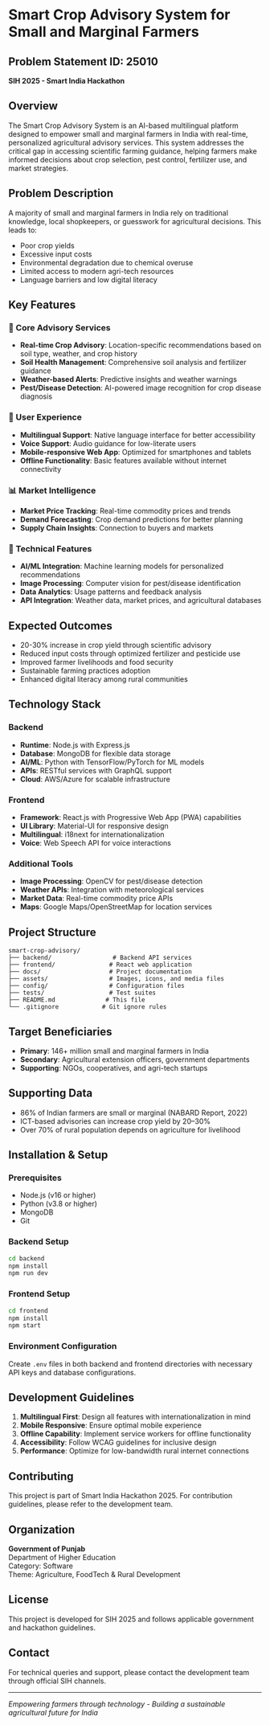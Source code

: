# Smart Crop Advisory System for Small and Marginal Farmers

## Problem Statement ID: 25010
**SIH 2025 - Smart India Hackathon**

## Overview

The Smart Crop Advisory System is an AI-based multilingual platform designed to empower small and marginal farmers in India with real-time, personalized agricultural advisory services. This system addresses the critical gap in accessing scientific farming guidance, helping farmers make informed decisions about crop selection, pest control, fertilizer use, and market strategies.

## Problem Description

A majority of small and marginal farmers in India rely on traditional knowledge, local shopkeepers, or guesswork for agricultural decisions. This leads to:
- Poor crop yields
- Excessive input costs
- Environmental degradation due to chemical overuse
- Limited access to modern agri-tech resources
- Language barriers and low digital literacy

## Key Features

### 🌾 Core Advisory Services
- **Real-time Crop Advisory**: Location-specific recommendations based on soil type, weather, and crop history
- **Soil Health Management**: Comprehensive soil analysis and fertilizer guidance
- **Weather-based Alerts**: Predictive insights and weather warnings
- **Pest/Disease Detection**: AI-powered image recognition for crop disease diagnosis

### 📱 User Experience
- **Multilingual Support**: Native language interface for better accessibility
- **Voice Support**: Audio guidance for low-literate users
- **Mobile-responsive Web App**: Optimized for smartphones and tablets
- **Offline Functionality**: Basic features available without internet connectivity

### 📊 Market Intelligence
- **Market Price Tracking**: Real-time commodity prices and trends
- **Demand Forecasting**: Crop demand predictions for better planning
- **Supply Chain Insights**: Connection to buyers and markets

### 🔧 Technical Features
- **AI/ML Integration**: Machine learning models for personalized recommendations
- **Image Processing**: Computer vision for pest/disease identification
- **Data Analytics**: Usage patterns and feedback analysis
- **API Integration**: Weather data, market prices, and agricultural databases

## Expected Outcomes

- 20-30% increase in crop yield through scientific advisory
- Reduced input costs through optimized fertilizer and pesticide use
- Improved farmer livelihoods and food security
- Sustainable farming practices adoption
- Enhanced digital literacy among rural communities

## Technology Stack

### Backend
- **Runtime**: Node.js with Express.js
- **Database**: MongoDB for flexible data storage
- **AI/ML**: Python with TensorFlow/PyTorch for ML models
- **APIs**: RESTful services with GraphQL support
- **Cloud**: AWS/Azure for scalable infrastructure

### Frontend
- **Framework**: React.js with Progressive Web App (PWA) capabilities
- **UI Library**: Material-UI for responsive design
- **Multilingual**: i18next for internationalization
- **Voice**: Web Speech API for voice interactions

### Additional Tools
- **Image Processing**: OpenCV for pest/disease detection
- **Weather APIs**: Integration with meteorological services
- **Market Data**: Real-time commodity price APIs
- **Maps**: Google Maps/OpenStreetMap for location services

## Project Structure

```
smart-crop-advisory/
├── backend/                 # Backend API services
├── frontend/               # React web application
├── docs/                   # Project documentation
├── assets/                 # Images, icons, and media files
├── config/                 # Configuration files
├── tests/                  # Test suites
├── README.md              # This file
└── .gitignore            # Git ignore rules
```

## Target Beneficiaries

- **Primary**: 146+ million small and marginal farmers in India
- **Secondary**: Agricultural extension officers, government departments
- **Supporting**: NGOs, cooperatives, and agri-tech startups

## Supporting Data

- 86% of Indian farmers are small or marginal (NABARD Report, 2022)
- ICT-based advisories can increase crop yield by 20–30%
- Over 70% of rural population depends on agriculture for livelihood

## Installation & Setup

### Prerequisites
- Node.js (v16 or higher)
- Python (v3.8 or higher)
- MongoDB
- Git

### Backend Setup
```bash
cd backend
npm install
npm run dev
```

### Frontend Setup
```bash
cd frontend
npm install
npm start
```

### Environment Configuration
Create `.env` files in both backend and frontend directories with necessary API keys and database configurations.

## Development Guidelines

1. **Multilingual First**: Design all features with internationalization in mind
2. **Mobile Responsive**: Ensure optimal mobile experience
3. **Offline Capability**: Implement service workers for offline functionality
4. **Accessibility**: Follow WCAG guidelines for inclusive design
5. **Performance**: Optimize for low-bandwidth rural internet connections

## Contributing

This project is part of Smart India Hackathon 2025. For contribution guidelines, please refer to the development team.

## Organization

**Government of Punjab**  
Department of Higher Education  
Category: Software  
Theme: Agriculture, FoodTech & Rural Development

## License

This project is developed for SIH 2025 and follows applicable government and hackathon guidelines.

## Contact

For technical queries and support, please contact the development team through official SIH channels.

---

*Empowering farmers through technology - Building a sustainable agricultural future for India*